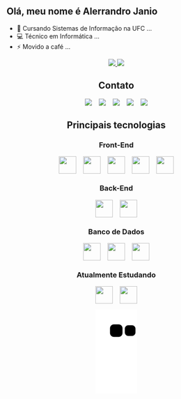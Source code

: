 ## Olá, meu nome é Alerrandro Janio

- 🔭 Cursando Sistemas de Informação na UFC ...
- 💻 Técnico em Informática ...
- ⚡ Movido a café ...

<div align="center">
<div>
  <a href="https://github.com/alerrandrojanio">
  <img height="180em" src="https://github-readme-stats.vercel.app/api?username=alerrandrojanio&show_icons=true&theme=ocean_dark&include_all_commits=true&count_private=true"/>
  <img height="180em" src="https://github-readme-stats.vercel.app/api/top-langs/?username=alerrandrojanio&layout=compact&langs_count=7&theme=ocean_dark"/>
  </a>
</div>

<div>
<h2>Contato</h2>
<div style="display: flex; justify-content: center; gap: 1rem">
  <a href="https://www.linkedin.com/in/alerrandrojanio" target="_blank">
    <img src="https://img.shields.io/badge/-LinkedIn-77499A?style=for-the-badge&logo=linkedin&logoColor=white" target="_blank">
  </a> 
  <a href="https://instagram.com/alerrandro._" target="_blank">
    <img src="https://img.shields.io/badge/-Instagram-77499A?style=for-the-badge&logo=instagram&logoColor=white" target="_blank">
  </a>
  <a href="https://www.youtube.com/channel/UCIOnx27w5BSYg-_w7aVBWwA/videos" target="_blank">
    <img src="https://img.shields.io/badge/YouTube-77499A?style=for-the-badge&logo=youtube&logoColor=white" target="_blank">
  </a>
 	<a href="https://www.twitch.tv/estebankun" target="_blank">
    <img src="https://img.shields.io/badge/Twitch-77499A?style=for-the-badge&logo=twitch&logoColor=white" target="_blank">
  </a>
 <!-- <a href="https://discordapp.com/users/EstebanKun#6157" target="_blank"><img src="https://img.shields.io/badge/Discord-7289DA?style=for-the-badge&logo=discord&logoColor=white" target="_blank"></a> -->
  <a href = "mailto:alerrandro.janio07@gmail.com">
    <img src="https://img.shields.io/badge/-Gmail-77499A?style=for-the-badge&logo=gmail&logoColor=white" target="_blank">
  </a>
  </div>
</div>

<div>
<h2>Principais tecnologias</h2>

  <h3>Front-End</h3>
  <div style="display: flex; justify-content: center; gap: 1rem">
    <img height="40" width="40" src="https://cdn.simpleicons.org/css3/77499A" /> 
    <img height="40" width="40" src="https://cdn.simpleicons.org/html5/77499A"/> 
    <img height="40" width="40" src="https://cdn.simpleicons.org/javascript/77499A"/> 
    <img height="40" width="40" src="https://cdn.simpleicons.org/react/77499A"/> 
    <img height="40" width="40" src="https://cdn.simpleicons.org/Vue.js/77499A"/>          
  </div>

  <h3>Back-End</h3>
  <div style="display: flex; justify-content: center; gap: 1rem">
    <img height="40" width="40" src="https://cdn.simpleicons.org/Node.js/77499A" /> 
    <img height="40" width="40" src="https://cdn.simpleicons.org/CSharp/77499A"/>           
  </div>

  <h3>Banco de Dados</h3>
  <div style="display: flex; justify-content: center; gap: 1rem">
    <img height="40" width="40" src="https://cdn.simpleicons.org/MySQL/77499A"/> 
    <img height="40" width="40" src="https://cdn.simpleicons.org/postgresql/77499A"/>   
    <img height="40" width="40" src="https://cdn.simpleicons.org/MicrosoftSQLServer/77499A"/> 
  </div>

  <h3>Atualmente Estudando</h3>
  <div style="display: flex; justify-content: center; gap: 1rem">
    <img height="40" width="40" src="https://cdn.simpleicons.org/.NET/77499A"/> 
    <img height="40" width="40" src="https://cdn.simpleicons.org/React/77499A"/>
  </div>  
</div>

  ![Snake animation](https://github.com/alerrandrojanio/alerrandrojanio/blob/output/github-contribution-grid-snake.svg)

</div>
